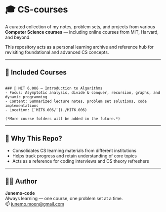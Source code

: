 # 🎓 CS-courses

A curated collection of my notes, problem sets, and projects from various **Computer Science courses** — including online courses from MIT, Harvard, and beyond.

This repository acts as a personal learning archive and reference hub for revisiting foundational and advanced CS concepts.

---

## 📁 Included Courses
```

### 📘 MIT 6.006 — Introduction to Algorithms
- Focus: Asymptotic analysis, divide & conquer, recursion, graphs, and dynamic programming
- Content: Summarized lecture notes, problem set solutions, code implementations
- Location: [`MIT6.006/`](./MIT6.006)

(*More course folders will be added in the future.*)

```
---

## 🧠 Why This Repo?

- Consolidates CS learning materials from different institutions
- Helps track progress and retain understanding of core topics
- Acts as a reference for coding interviews and CS theory refreshers

---

## 🧑‍💻 Author

**Junemo-code**  
Always learning — one course, one problem set at a time.  
📫 [junemo.moon@gmail.com](mailto:junemo.moon@gmail.com)
